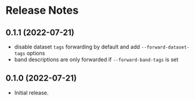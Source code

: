 # Release Notes

## 0.1.1 (2022-07-21)

* disable dataset `tags` forwarding by default and add `--forward-dataset-tags` options
* band descriptions are only forwarded if `--forward-band-tags` is set

## 0.1.0 (2022-07-21)

* Initial release.
